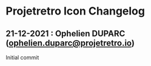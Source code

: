# Projetretro Icon Changelog

## 21-12-2021 : Ophelien DUPARC (ophelien.duparc@projetretro.io)
Initial commit